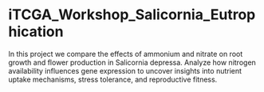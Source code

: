 # iTCGA_Workshop_Salicornia_Eutrophication
In this project we compare the effects of ammonium and nitrate on root growth and flower production in Salicornia depressa. Analyze how nitrogen availability influences gene expression to uncover insights into nutrient uptake mechanisms, stress tolerance, and reproductive fitness.
